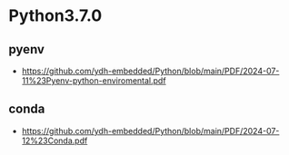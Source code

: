 
# Python3.7.0

## pyenv

  - https://github.com/ydh-embedded/Python/blob/main/PDF/2024-07-11%23Pyenv-python-enviromental.pdf

## conda

  - https://github.com/ydh-embedded/Python/blob/main/PDF/2024-07-12%23Conda.pdf
